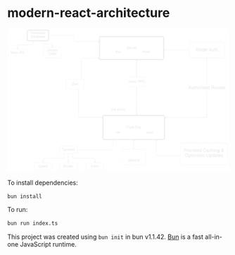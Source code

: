 # modern-react-architecture

![ReactJS Modern Architecture](https://github.com/iamVihanga/Modern-React-Architecture/blob/main/architecture_diagram.png?raw=true)

To install dependencies:

```bash
bun install
```

To run:

```bash
bun run index.ts
```

This project was created using `bun init` in bun v1.1.42. [Bun](https://bun.sh) is a fast all-in-one JavaScript runtime.

<!-- https://youtu.be/jXyTIQOfTTk?list=PLTxa3yJw3ixs5ftJONfUcWYiN76JURahd&t=4150 -->
